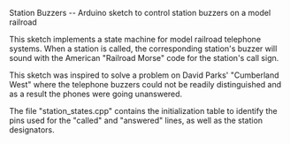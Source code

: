 Station Buzzers -- Arduino sketch to control station buzzers on a model railroad

This sketch implements a state machine for model railroad telephone systems.
When a station is called, the corresponding station's buzzer will sound with the
American "Railroad Morse" code for the station's call sign.

This sketch was inspired to solve a problem on David Parks' "Cumberland West"
where the telephone buzzers could not be readily distinguished and as a result
the phones were going unanswered.

The file "station_states.cpp" contains the initialization table to identify the
pins used for the "called" and "answered" lines, as well as the station
designators.